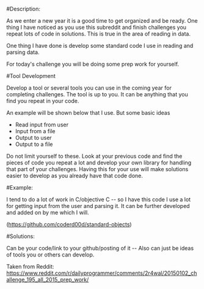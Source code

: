 #Description:

As we enter a new year it is a good time to get organized and be ready. One thing I have noticed as you use this subreddit and finish challenges you repeat lots of code in solutions. This is true in the area of reading in data.

One thing I have done is develop some standard code I use in reading and  parsing data.

For today's challenge you will be doing some prep work for yourself. 

#Tool Development

Develop a tool or several tools you can use in the coming year for completing challenges. The tool is up to you. It can be anything that you find you repeat in  your code. 

An example will be shown below that I use. But some basic ideas

* Read input from user
* Input from a file
* Output to user
* Output to a file

Do not limit yourself to these. Look at your previous code and find the pieces of code you repeat a lot and develop your own library for handling that part of your challenges. Having this for your use will make solutions easier to develop as you already have that code done.

#Example:

I tend to do a lot of work in C/objective C -- so I have this code I use a lot for getting input from the user and parsing it. It can be further developed and added on by me which I will.

(https://github.com/coderd00d/standard-objects)

#Solutions:

Can be your code/link to your github/posting of it -- Also can just be ideas of tools you or others can develop.


Taken from Reddit: https://www.reddit.com/r/dailyprogrammer/comments/2r4wal/20150102_challenge_195_all_2015_prep_work/